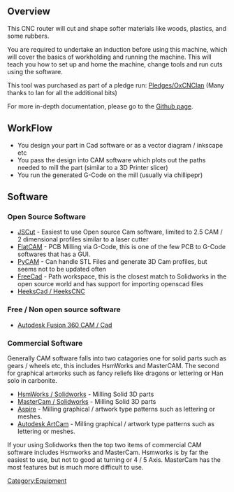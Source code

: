 Overview
--------

This CNC router will cut and shape softer materials like woods,
plastics, and some rubbers.

You are required to undertake an induction before using this machine,
which will cover the basics of workholding and running the machine. This
will teach you how to set up and home the machine, change tools and run
cuts using the software.

This tool was purchased as part of a pledge run:
[Pledges/OxCNCIan](Pledges/OxCNCIan "wikilink") (Many thanks to Ian for
all the additional bits)

For more in-depth documentation, please go to the [Github
page](https://hacmanchester.github.io/Tools.OxCNC/).

WorkFlow
--------

-   You design your part in Cad software or as a vector diagram /
    inkscape etc
-   You pass the design into CAM software which plots out the paths
    needed to mill the part (similar to a 3D Printer slicer)
-   You run the generated G-Code on the mill (usually via chillipepr)

Software
--------

### Open Source Software

-   [JSCut](http://jscut.org/) - Easiest to use Open source Cam
    software, limited to 2.5 CAM / 2 dimensional profiles similar to a
    laser cutter
-   [FlatCAM](http://flatcam.org/) - PCB Milling via G-Code, this is one
    of the few PCB to G-Code softwares that has a GUI.
-   [PyCAM](http://wiki.linuxcnc.org/cgi-bin/wiki.pl?Cam) - Can handle
    STL Files and generate 3D Cam profiles, but seems not to be updated
    often
-   [FreeCad](http://www.freecadweb.org/wiki/index.php?title=Path_Workbench) -
    Path workspace, this is the closest match to Solidworks in the open
    source world and has support for importing openscad files
-   [HeeksCad / HeeksCNC](https://github.com/Heeks/heekscad)

### Free / Non open source software

-   [Autodesk Fusion 360 CAM / Cad](http://cam.autodesk.com/fusion360/)

### Commercial Software

Generally CAM software falls into two catagories one for solid parts
such as gears / wheels etc, this includes HsmWorks and MasterCAM. The
second for graphical artworks such as fancy reliefs like dragons or
lettering or Han solo in carbonite.

-   [HsmWorks / Solidworks](http://www.hsmworks.com/) - Milling Solid 3D
    parts
-   [MasterCam /
    Solidworks](http://www.mastercam.com/en-us/Solutions/Integrated-CAD-Solutions/Mastercam-for-SOLIDWORKS) -
    Milling Solid 3D parts
-   [Aspire](http://www.vectric.com/cool-stuff/projects/2013/bread-box.html) -
    Milling graphical / artwork type patterns such as lettering or
    meshes.
-   [Autodesk
    ArtCam](https://www.autodesk.com/products/artcam/overview) - Milling
    graphical / artwork type patterns such as lettering or meshes.

If your using Solidworks then the top two items of commercial CAM
software includes Hsmworks and MasterCam. Hsmworks is by far the easiest
to use, but not to good at turning or 4 / 5 Axis. MasterCam has the most
features but is much more difficult to use.

[Category:Equipment](Category:Equipment "wikilink")